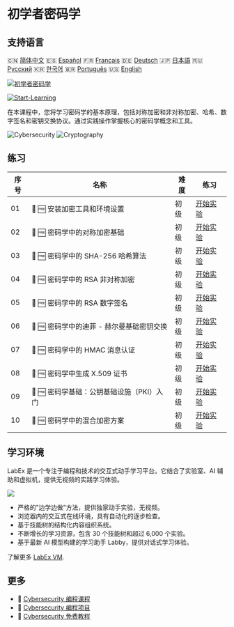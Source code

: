 # 初学者密码学

## 支持语言

🇨🇳 [简体中文](README_zh.md) 🇪🇸 [Español](README_es.md) 🇫🇷 [Français](README_fr.md) 🇩🇪 [Deutsch](README_de.md) 🇯🇵 [日本語](README_ja.md) 🇷🇺 [Русский](README_ru.md) 🇰🇷 [한국어](README_ko.md) 🇧🇷 [Português](README_pt.md) 🇺🇸 [English](README.md) 

[![初学者密码学](https://cover-creator.labex.io/cryptography-for-beginners.png?lang=zh)](https://labex.io/zh/courses/cryptography-for-beginners)

[![Start-Learning](https://img.shields.io/badge/Start-Learning-whitesmoke?style=for-the-badge)](https://labex.io/zh/courses/cryptography-for-beginners)

在本课程中，您将学习密码学的基本原理，包括对称加密和非对称加密、哈希、数字签名和密钥交换协议。通过实践操作掌握核心的密码学概念和工具。

![Cybersecurity](https://img.shields.io/badge/Cybersecurity-whitesmoke?style=for-the-badge&logo=cybersecurity)
![Cryptography](https://img.shields.io/badge/Cryptography-whitesmoke?style=for-the-badge&logo=cryptography)


## 练习

|   序号 | 名称                                      | 难度   | 练习                                                                                                                                     |
|--------|-------------------------------------------|--------|------------------------------------------------------------------------------------------------------------------------------------------|
|     01 | 📖 🆓 安装加密工具和环境设置              | 初级   | <a target='_blank' href='https://labex.io/zh/tutorials/linux-installing-cryptography-tools-and-environment-setup-632723'>开始实验</a>    |
|     02 | 📖 🆓 密码学中的对称加密基础              | 初级   | <a target='_blank' href='https://labex.io/zh/tutorials/linux-symmetric-encryption-basics-in-cryptography-632724'>开始实验</a>            |
|     03 | 📖 🆓 密码学中的 SHA-256 哈希算法         | 初级   | <a target='_blank' href='https://labex.io/zh/tutorials/linux-hashing-with-sha-256-in-cryptography-632722'>开始实验</a>                   |
|     04 | 📖 🆓 密码学中的 RSA 非对称加密           | 初级   | <a target='_blank' href='https://labex.io/zh/tutorials/linux-asymmetric-encryption-with-rsa-in-cryptography-632719'>开始实验</a>         |
|     05 | 📖 🆓 密码学中的 RSA 数字签名             | 初级   | <a target='_blank' href='https://labex.io/zh/tutorials/linux-digital-signatures-with-rsa-in-cryptography-632721'>开始实验</a>            |
|     06 | 📖 🆓 密码学中的迪菲 - 赫尔曼基础密钥交换 | 初级   | <a target='_blank' href='https://labex.io/zh/tutorials/linux-basic-key-exchange-with-diffie-hellman-in-cryptography-632720'>开始实验</a> |
|     07 | 📖 🆓 密码学中的 HMAC 消息认证            | 初级   | <a target='_blank' href='https://labex.io/zh/tutorials/linux-message-authentication-with-hmac-in-cryptography-632760'>开始实验</a>       |
|     08 | 📖 🆓 密码学中生成 X.509 证书             | 初级   | <a target='_blank' href='https://labex.io/zh/tutorials/linux-generating-x-509-certificates-in-cryptography-632758'>开始实验</a>          |
|     09 | 📖 🆓 密码学基础：公钥基础设施（PKI）入门 | 初级   | <a target='_blank' href='https://labex.io/zh/tutorials/linux-basic-public-key-infrastructure-pki-in-cryptography-632757'>开始实验</a>    |
|     10 | 📖 🆓 密码学中的混合加密方案              | 初级   | <a target='_blank' href='https://labex.io/zh/tutorials/linux-hybrid-encryption-schemes-in-cryptography-632759'>开始实验</a>              |

## 学习环境

LabEx 是一个专注于编程和技术的交互式动手学习平台。它结合了实验室、AI 辅助和虚拟机，提供无视频的实践学习体验。

![](https://tutorial-screenshot.getvm.io/images/vm-1725247253.png)

- 严格的"边学边做"方法，提供独家动手实验，无视频。
- 浏览器内的交互式在线环境，具有自动化的逐步检查。
- 基于技能树的结构化内容组织系统。
- 不断增长的学习资源，包含 30 个技能树和超过 6,000 个实验。
- 基于最新 AI 模型构建的学习助手 Labby，提供对话式学习体验。

了解更多 [LabEx VM](https://support.labex.io/using-labex/virtual-machine).

## 更多

- 🔗 [Cybersecurity 编程课程](https://github.com/labex-labs/awesome-programming-courses)
- 🔗 [Cybersecurity 编程项目](https://github.com/labex-labs/awesome-programming-projects)
- 🔗 [Cybersecurity 免费教程](https://github.com/labex-labs/cybersecurity-free-tutorials)

